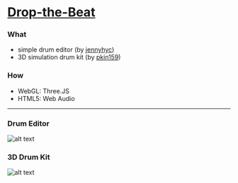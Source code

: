 # <a href="http://jennyhyc.github.io/Drop-the-Beat/editor.html"> Drop-the-Beat</a>

### What
 - simple drum editor (by <a href="https://github.com/jennyhyc">jennyhyc</a>)
 - 3D simulation drum kit (by <a href="https://github.com/pkin159">pkin159</a>)

### How
 - WebGL: Three.JS
 - HTML5: Web Audio

----- 

### Drum Editor
![alt text](http://jennyhyc.github.io/Drop-the-Beat/images/README/icon-function.png "icon-function")

### 3D Drum Kit
![alt text](http://jennyhyc.github.io/Drop-the-Beat/images/README/3d-mode.png "3d-mode")
